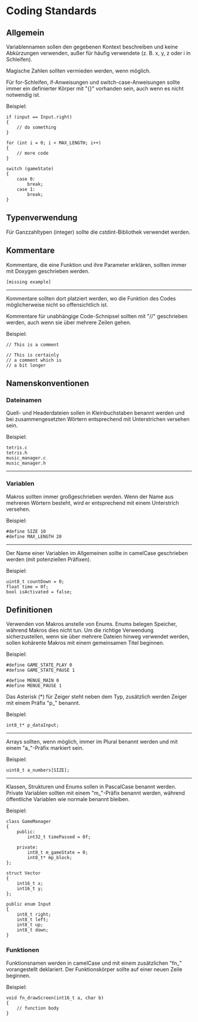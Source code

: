 # Coding Standards 
## Allgemein
Variablennamen sollen den gegebenen Kontext beschreiben und keine Abkürzungen verwenden, außer für häufig verwendete (z. B. x, y, z oder i in Schleifen).

Magische Zahlen sollten vermieden werden, wenn möglich.

Für for-Schleifen, if-Anweisungen und switch-case-Anweisungen sollte immer ein definierter Körper mit "{}" vorhanden sein, auch wenn es nicht notwendig ist.

Beispiel:
```
if (input == Input.right)
{
    // do something
}

for (int i = 0; i < MAX_LENGTH; i++)
{
    // more code
}

switch (gameState)
{
    case 0:
        break;
    case 1:
        break;
}
```

## Typenverwendung
Für Ganzzahltypen (integer) sollte die cstdint-Bibliothek verwendet werden. 

## Kommentare
Kommentare, die eine Funktion und ihre Parameter erklären, sollten immer mit Doxygen geschrieben werden.
```
[missing example]
```
---

Kommentare sollten dort platziert werden, wo die Funktion des Codes möglicherweise nicht so offensichtlich ist.

Kommentare für unabhängige Code-Schnipsel sollten mit "//" geschrieben werden, auch wenn sie über mehrere Zeilen gehen.

Beispiel:
```
// This is a comment

// This is certainly
// a comment which is
// a bit longer
```

## Namenskonventionen
### Dateinamen
Quell- und Headerdateien sollen in Kleinbuchstaben benannt werden und bei zusammengesetzten Wörtern entsprechend mit Unterstrichen versehen sein.

Beispiel:
```
tetris.c
tetris.h
music_manager.c
music_manager.h
```
---
###  Variablen
Makros sollten immer großgeschrieben werden. Wenn der Name aus mehreren Wörtern besteht, wird er entsprechend mit einem Unterstrich versehen.

Beispiel:
```
#define SIZE 10
#define MAX_LENGTH 20
```
---
Der Name einer Variablen im Allgemeinen sollte in camelCase geschrieben werden (mit potenziellen Präfixen).

Beispiel:
```
uint8_t countDown = 0;
float time = 0f;
bool isActivated = false;
```

## Definitionen
Verwenden von Makros anstelle von Enums. Enums belegen Speicher, während Makros dies nicht tun. Um die richtige Verwendung sicherzustellen, wenn sie über mehrere Dateien hinweg verwendet werden, sollen kohärente Makros mit einem gemeinsamen Titel beginnen.

Beispiel:
```
#define GAME_STATE_PLAY 0
#define GAME_STATE_PAUSE 1

#define MENUE_MAIN 0
#define MENUE_PAUSE 1
```

Das Asterisk (*) für Zeiger steht neben dem Typ, zusätzlich werden Zeiger mit einem Präfix "p_" benannt.

Beispiel:
```
int8_t* p_dataInput;
```
---
Arrays sollten, wenn möglich, immer im Plural benannt werden und mit einem "a_"-Präfix markiert sein.

Beispiel:
```
uint8_t a_numbers[SIZE];
```
---

Klassen, Strukturen und Enums sollen in PascalCase benannt werden. Private Variablen sollten mit einem "m_"-Präfix benannt werden, während öffentliche Variablen wie normale benannt bleiben.

Beispiel:
```
class GameManager
{
    public:
        int32_t timePassed = 0f;

    private:
        int8_t m_gameState = 0;
        int8_t* mp_block;
};

struct Vector
{
    int16_t x;
    int16_t y;
};

public enum Input
{
    int8_t right;
    int8_t left;
    int8_t up;
    int8_t down;
}
```

### Funktionen
Funktionsnamen werden in camelCase und mit einem zusätzlichen "fn_" vorangestellt deklariert. Der Funktionskörper sollte auf einer neuen Zeile beginnen.

Beispiel:
```
void fn_drawScreen(int16_t a, char b)
{
    // function body
}
```
